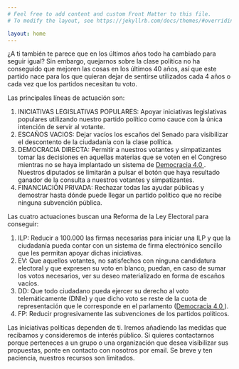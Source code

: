 ```yaml
---
# Feel free to add content and custom Front Matter to this file.
# To modify the layout, see https://jekyllrb.com/docs/themes/#overriding-theme-defaults

layout: home
---
```

¿A ti también te parece que en los últimos años todo ha cambiado para seguir igual? Sin embargo, quejarnos sobre la clase política no ha conseguido que mejoren las cosas en los últimos 40 años, así que este partido nace para los que quieran dejar de sentirse utilizados cada 4 años o cada vez que los partidos necesitan tu voto.

Las principales líneas de actuación son:

1.	INICIATIVAS LEGISLATIVAS POPULARES: Apoyar iniciativas legislativas populares utilizando nuestro partido político como cauce con la única intención de servir al votante.
2.	ESCAÑOS VACIOS: Dejar vacíos los escaños del Senado para visibilizar el descontento de la ciudadanía con la clase política.
3.	DEMOCRACIA DIRECTA: Permitir a nuestros votantes y simpatizantes tomar las decisiones en aquellas materias que se voten en el Congreso mientras no se haya implantado un sistema de [Democracia 4.0 ](https://15mpedia.org/wiki/Democracia_4.0). Nuestros diputados se limitarán a pulsar el botón que haya resultado ganador de la consulta a nuestros votantes y simpatizantes.
4.	FINANCIACIÓN PRIVADA: Rechazar todas las ayudar públicas y demostrar hasta dónde puede llegar un partido político que no recibe ninguna subvención pública.

Las cuatro actuaciones buscan una Reforma de la Ley Electoral para conseguir:

1.	ILP: Reducir a 100.000 las firmas necesarias para iniciar una ILP y que la ciudadanía pueda contar con un sistema de firma electrónico sencillo que les permitan apoyar dichas iniciativas.
2.	EV: Que aquellos votantes, no satisfechos con ninguna candidatura electoral y que expresen su voto en blanco, puedan, en caso de sumar los votos necesarios, ver su deseo materializado en forma de escaños vacíos.
3.	DD: Que todo ciudadano pueda ejercer su derecho al voto telemáticamente (DNIe) y que dicho voto se reste de la cuota de representación que le corresponde en el  parlamento ([Democracia 4.0 ](https://15mpedia.org/wiki/Democracia_4.0)).
4.	FP: Reducir progresivamente las subvenciones de los partidos políticos.

Las iniciativas políticas dependen de ti. Iremos añadiendo las medidas que recibamos y consideremos de interés público. Si quieres contactarnos porque perteneces a un grupo o una organización que desea visibilizar sus propuestas, ponte en contacto con nosotros por email. Se breve y ten paciencia, nuestros recursos son limitados.
